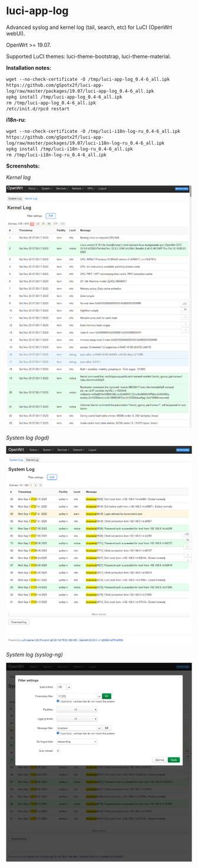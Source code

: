 # luci-app-log
Advanced syslog and kernel log (tail, search, etc) for LuCI (OpenWrt webUI).

OpenWrt >= 19.07.

Supported LuCI themes: luci-theme-bootstrap, luci-theme-material.

**Installation notes:**

    wget --no-check-certificate -O /tmp/luci-app-log_0.4-6_all.ipk https://github.com/gSpotx2f/luci-app-log/raw/master/packages/19.07/luci-app-log_0.4-6_all.ipk
    opkg install /tmp/luci-app-log_0.4-6_all.ipk
    rm /tmp/luci-app-log_0.4-6_all.ipk
    /etc/init.d/rpcd restart

**i18n-ru:**

    wget --no-check-certificate -O /tmp/luci-i18n-log-ru_0.4-6_all.ipk https://github.com/gSpotx2f/luci-app-log/raw/master/packages/19.07/luci-i18n-log-ru_0.4-6_all.ipk
    opkg install /tmp/luci-i18n-log-ru_0.4-6_all.ipk
    rm /tmp/luci-i18n-log-ru_0.4-6_all.ipk

**Screenshots:**

_Kernel log_

![](https://github.com/gSpotx2f/luci-app-log/blob/master/screenshots/01.jpg)

_System log (logd)_

![](https://github.com/gSpotx2f/luci-app-log/blob/master/screenshots/02.jpg)

_System log (syslog-ng)_

![](https://github.com/gSpotx2f/luci-app-log/blob/master/screenshots/03.jpg)

